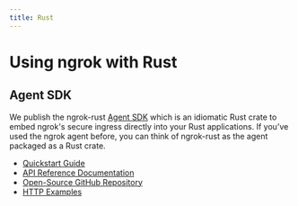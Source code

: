 ```yaml
---
title: Rust
---
```


# Using ngrok with Rust

## Agent SDK

We publish the ngrok-rust [Agent SDK](/agent-sdks/) which is an idiomatic Rust
crate to embed ngrok's secure ingress directly into your Rust applications. If
you’ve used the ngrok agent before, you can think of ngrok-rust as the agent
packaged as a Rust crate.

- [Quickstart Guide](/getting-started/rust/)
- [API Reference Documentation](https://docs.rs/ngrok)
- [Open-Source GitHub Repository](https://github.com/ngrok/ngrok-rust)
- [HTTP Examples](/universal-gateway/http/?cty=rust-sdk)
